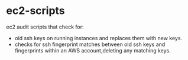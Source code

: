 # ec2-scripts

ec2 audit scripts that check for:
- old ssh keys on running instances and replaces them with new keys.
- checks for ssh fingerprint matches between old ssh keys and fingerprints within an AWS account,deleting any matching keys.
